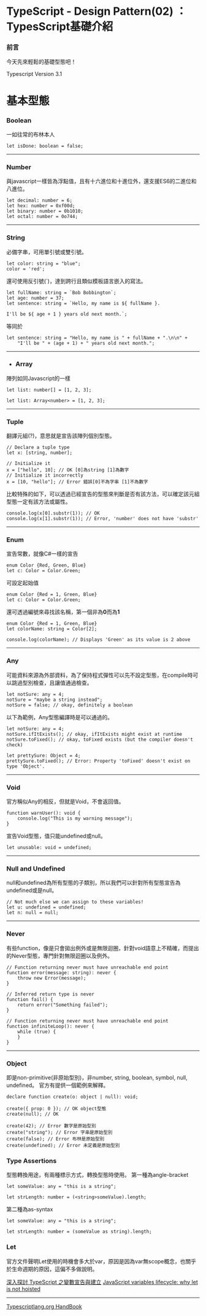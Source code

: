 TypeScript - Design Pattern(02) ：TypesScript基礎介紹
===

### 前言
今天先來輕鬆的基礎型態吧！

Typescript Version 3.1

基本型態
===
### Boolean
一如往常的布林本人
```
let isDone: boolean = false;
```
---
### Number
與javascript一樣皆為浮點值，且有十六進位和十進位外，還支援ES6的二進位和八進位。
```
let decimal: number = 6;
let hex: number = 0xf00d;
let binary: number = 0b1010;
let octal: number = 0o744;
```
---
### String
必備字串，可用單引號或雙引號。
```
let color: string = "blue";
color = 'red';
```
還可使用反引號(\`)，達到跨行且類似模板語言嵌入的寫法。
```
let fullName: string = `Bob Bobbington`;
let age: number = 37;
let sentence: string = `Hello, my name is ${ fullName }.

I'll be ${ age + 1 } years old next month.`;
```
等同於
```
let sentence: string = "Hello, my name is " + fullName + ".\n\n" +
    "I'll be " + (age + 1) + " years old next month.";
```
---
* ### Array
陣列如同Javascript的一樣
```
let list: number[] = [1, 2, 3];

let list: Array<number> = [1, 2, 3];
```
---
### Tuple
翻譯元組(?)，意思就是宣告該陣列個別型態。
```
// Declare a tuple type
let x: [string, number];

// Initialize it
x = ["hello", 10]; // OK [0]為string [1]為數字
// Initialize it incorrectly
x = [10, "hello"]; // Error 錯誤[0]不為字串 [1]不為數字
```
比較特殊的如下，可以透過已經宣告的型態來判斷是否有該方法，可以確定該元組型態一定有該方法或屬性。
```
console.log(x[0].substr(1)); // OK
console.log(x[1].substr(1)); // Error, 'number' does not have 'substr'
```
---
### Enum
宣告常數，就像C#一樣的宣告
```
enum Color {Red, Green, Blue}
let c: Color = Color.Green;
```
可設定起始值
```
enum Color {Red = 1, Green, Blue}
let c: Color = Color.Green;
```
還可透過編號來尋找該名稱，第一個非為**0**而為**1**
```
enum Color {Red = 1, Green, Blue}
let colorName: string = Color[2];

console.log(colorName); // Displays 'Green' as its value is 2 above
```
---
### Any
可能資料來源為外部資料，為了保持程式彈性可以先不設定型態，在compile時可以跳過型別檢查，且讓值通過檢查。
```
let notSure: any = 4;
notSure = "maybe a string instead";
notSure = false; // okay, definitely a boolean
```
以下為範例，Any型態編譯時是可以通過的。
```
let notSure: any = 4;
notSure.ifItExists(); // okay, ifItExists might exist at runtime
notSure.toFixed(); // okay, toFixed exists (but the compiler doesn't check)

let prettySure: Object = 4;
prettySure.toFixed(); // Error: Property 'toFixed' doesn't exist on type 'Object'.
```
---
### Void 
官方稱似Any的相反，但就是Void，不會返回值。
```
function warnUser(): void {
    console.log("This is my warning message");
}
```
宣告Void型態，值只能undefined或null。
```
let unusable: void = undefined;
```
---
### Null and Undefined
null和undefined為所有型態的子類別，所以我們可以針對所有型態宣告為undefined或是null。
```
// Not much else we can assign to these variables!
let u: undefined = undefined;
let n: null = null;
```

---
### Never
有些function，像是只會拋出例外或是無限迴圈，針對void語意上不精確，而提出的Never型態，專門針對無限迴圈以及例外。
```
// Function returning never must have unreachable end point
function error(message: string): never {
    throw new Error(message);
}

// Inferred return type is never
function fail() {
    return error("Something failed");
}

// Function returning never must have unreachable end point
function infiniteLoop(): never {
    while (true) {
    }
}
```
---
### Object
即是non-primitive(非原始型別)，非number, string, boolean, symbol, null, undefined。
官方有提供一個範例來解釋。
```
declare function create(o: object | null): void;

create({ prop: 0 }); // OK object型態
create(null); // OK 

create(42); // Error 數字是原始型別
create("string"); // Error 字串是原始型別
create(false); // Error 布林是原始型別
create(undefined); // Error 未定義是原始型別
```
### Type Assertions
型態轉換用途，有兩種標示方式，轉換型態時使用。
第一種為angle-bracket
```
let someValue: any = "this is a string";

let strLength: number = (<string>someValue).length;
```
第二種為as-syntax
```
let someValue: any = "this is a string";

let strLength: number = (someValue as string).length;
```
### Let 
官方文件聲明Let使用的時機會多大於var，原因是因為var無scope概念，也關乎於生命週期的原因，這偏不多做說明。

[深入探討 TypeScript 之變數宣告與建立](https://oomusou.io/typescript/variable/)
[JavaScript variables lifecycle: why let is not hoisted](https://dmitripavlutin.com/variables-lifecycle-and-why-let-is-not-hoisted/)

---




[Typescriptlang.org HandBook](https://www.typescriptlang.org/docs/handbook/basic-types.html)

